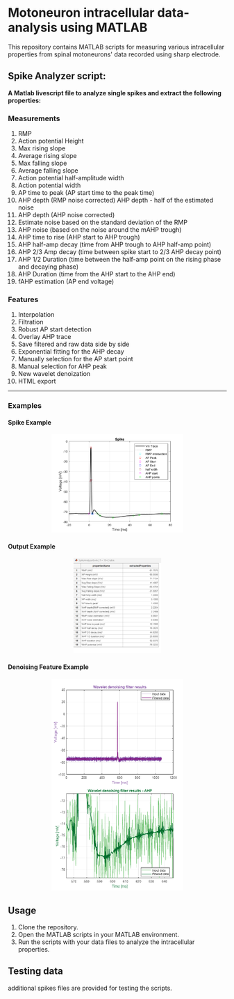 # Motoneuron intracellular data-analysis using MATLAB
This repository contains MATLAB scripts for measuring various intracellular properties from spinal motoneurons' data recorded using sharp electrode.

## Spike Analyzer script:
**A Matlab livescript file to analyze single spikes and extract the following properties:**
### Measurements

1. RMP
2. Action potential Height
3. Max rising slope
4. Average rising slope
5. Max falling slope
6. Average falling slope
7. Action potential half-amplitude width
8. Action potential width
9. AP time to peak (AP start time to the peak time)
10. AHP depth (RMP noise corrected) AHP depth - half of the estimated noise
11. AHP depth (AHP noise corrected)
12. Estimate noise based on the standard deviation of the RMP
13. AHP noise (based on the noise around the mAHP trough)
14. AHP time to rise (AHP start to AHP trough)
15. AHP half-amp decay (time from AHP trough to AHP half-amp point)
16. AHP 2/3 Amp decay (time between spike start to 2/3 AHP decay point)
17. AHP 1/2 Duration (time between the half-amp point on the rising phase and decaying phase)
18. AHP Duration (time from the AHP start to the AHP end)
19. fAHP estimation (AP end voltage)


### Features

1. Interpolation
2. Filtration
3. Robust AP start detection
4. Overlay AHP trace
5. Save filtered and raw data side by side
6. Exponential fitting for the AHP decay
7. Manually selection for the AP start point 
8. Manual selection for AHP peak 
9. New wavelet denoization 
10. HTML export 
--------------------------------------




### Examples

#### Spike Example
<span style="display: block; margin-left: auto; margin-right: auto; width: 60%;">![Spike Example](images/xcell_Spike.png)</span> 

#### Output Example
<span style="display: block; margin-left: auto; margin-right: auto; width: 40%;">![Output Example](images/spikeOutput.png)</span>

#### Denoising Feature Example
<span style="display: block; margin-left: auto; margin-right: auto; width: 60%;">![Denoising Feature Example](images/denoise.png)</span>


## Usage

1. Clone the repository.
2. Open the MATLAB scripts in your MATLAB environment.
3. Run the scripts with your data files to analyze the intracellular properties.

## Testing data
additional spikes files are provided for testing the scripts.